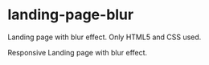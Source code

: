 # landing-page-blur
Landing page with blur effect. Only HTML5 and CSS used.

Responsive Landing page with blur effect.
